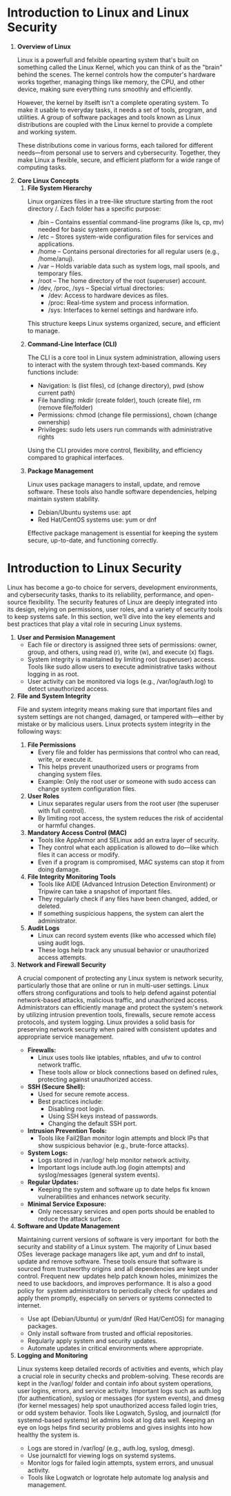 <h1>Introduction to Linux and Linux Security</h1>

<ol>
  <li>
    <strong>Overview of Linux</strong>
    <p>Linux is a powerfull and felxible opearting system that's built on something called the Linux Kernel, which you can think of as the "brain" behind the scenes. The kernel controls how the computer's hardware works together, managing things like memory, the CPU, and other device, making sure everything runs smoothly and efficiently.</p>
    <p>However, the kernel by itselft isn't a complete operating system. To make it usable to everyday tasks, it needs a set of tools, program, and utilities. A group of software packages and tools known as Linux distributions are coupled with the Linux kernel to provide a complete and working system.</p>
    <p>These distributions come in various forms, each tailored for different needs—from personal use to servers and cybersecurity. Together, they make Linux a flexible, secure, and efficient platform for a wide range of computing tasks.</p>
  </li>

  <li>
    <strong>Core Linux Concepts</strong>

<ol>
      <li>
        <strong>File System Hierarchy</strong>
        <p>Linux organizes files in a tree-like structure starting from the root directory /. Each folder has a specific purpose:</p>
        <ul>
          <li>/bin – Contains essential command-line programs (like ls, cp, mv) needed for basic system operations.</li>
          <li>/etc – Stores system-wide configuration files for services and applications.</li>
          <li>/home – Contains personal directories for all regular users (e.g., /home/anuj).</li>
          <li>/var – Holds variable data such as system logs, mail spools, and temporary files.</li>
          <li>/root – The home directory of the root (superuser) account.</li>
          <li>/dev, /proc, /sys – Special virtual directories:
            <ul>
              <li>/dev: Access to hardware devices as files.</li>
              <li>/proc: Real-time system and process information.</li>
              <li>/sys: Interfaces to kernel settings and hardware info.</li>
            </ul>
          </li>
        </ul>
        <p>This structure keeps Linux systems organized, secure, and efficient to manage.</p>
      </li>

<li>
        <strong>Command-Line Interface (CLI)</strong>
        <p>The CLI is a core tool in Linux system administration, allowing users to interact with the system through text-based commands. Key functions include:</p>
        <ul>
          <li>Navigation: ls (list files), cd (change directory), pwd (show current path)</li>
          <li>File handling: mkdir (create folder), touch (create file), rm (remove file/folder)</li>
          <li>Permissions: chmod (change file permissions), chown (change ownership)</li>
          <li>Privileges: sudo lets users run commands with administrative rights</li>
        </ul>
        <p>Using the CLI provides more control, flexibility, and efficiency compared to graphical interfaces.</p>
      </li>

<li>
        <strong>Package Management</strong>
        <p>Linux uses package managers to install, update, and remove software. These tools also handle software dependencies, helping maintain system stability.</p>
        <ul>
          <li>Debian/Ubuntu systems use: apt</li>
          <li>Red Hat/CentOS systems use: yum or dnf</li>
        </ul>
        <p>Effective package management is essential for keeping the system secure, up-to-date, and functioning correctly.</p>
      </li>
    </ol>
  </li>
</ol>

<h1>Introduction to Linux Security</h1>

<p>Linux has become a go-to choice for servers, development environments, and cybersecurity tasks, thanks to its reliability, performance, and open-source flexibility. The security features of Linux are deeply integrated into its design, relying on permissions, user roles, and a variety of security tools to keep systems safe. In this section, we’ll dive into the key elements and best practices that play a vital role in securing Linux systems.</p>

<ol>
  <li>
    <strong>User and Permision Management</strong>
    <ul>
      <li>Each file or directory is assigned three sets of permissions: owner, group, and others, using read (r), write (w), and execute (x) flags.</li>
      <li>System integrity is maintained by limiting root (superuser) access. Tools like sudo allow users to execute administrative tasks without logging in as root.</li>
      <li>User activity can be monitored via logs (e.g., /var/log/auth.log) to detect unauthorized access.</li>
    </ul>
  </li>

  <li>
    <strong>File and System Integrity</strong>
    <p>File and system integrity means making sure that important files and system settings are not changed, damaged, or tampered with—either by mistake or by malicious users. Linux protects system integrity in the following ways:</p>

<ol>
      <li>
        <strong>File Permissions</strong>
        <ul>
          <li>Every file and folder has permissions that control who can read, write, or execute it.</li>
          <li>This helps prevent unauthorized users or programs from changing system files.</li>
          <li>Example: Only the root user or someone with sudo access can change system configuration files.</li>
        </ul>
      </li>

<li>
        <strong>User Roles</strong>
        <ul>
          <li>Linux separates regular users from the root user (the superuser with full control).</li>
          <li>By limiting root access, the system reduces the risk of accidental or harmful changes.</li>
        </ul>
      </li>

<li>
        <strong>Mandatory Access Control (MAC)</strong>
        <ul>
          <li>Tools like AppArmor and SELinux add an extra layer of security.</li>
          <li>They control what each application is allowed to do—like which files it can access or modify.</li>
          <li>Even if a program is compromised, MAC systems can stop it from doing damage.</li>
        </ul>
      </li>

<li>
        <strong>File Integrity Monitoring Tools</strong>
        <ul>
          <li>Tools like AIDE (Advanced Intrusion Detection Environment) or Tripwire can take a snapshot of important files.</li>
          <li>They regularly check if any files have been changed, added, or deleted.</li>
          <li>If something suspicious happens, the system can alert the administrator.</li>
        </ul>
      </li>

<li>
        <strong>Audit Logs</strong>
        <ul>
          <li>Linux can record system events (like who accessed which file) using audit logs.</li>
          <li>These logs help track any unusual behavior or unauthorized access attempts.</li>
        </ul>
      </li>
    </ol>
  </li>

  <li>
    <strong>Network and Firewall Security</strong>
    <p>A crucial component of protecting any Linux system is network security, particularly those that are online or run in multi-user settings. Linux offers strong configurations and tools to help defend against potential network-based attacks, malicious traffic, and unauthorized access. Administrators can efficiently manage and protect the system's network by utilizing intrusion prevention tools, firewalls, secure remote access protocols, and system logging. Linux provides a solid basis for preserving network security when paired with consistent updates and appropriate service management.</p>
<ul>
      <li><strong>Firewalls:</strong>
        <ul>
          <li>Linux uses tools like iptables, nftables, and ufw to control network traffic.</li>
          <li>These tools allow or block connections based on defined rules, protecting against unauthorized access.</li>
        </ul>
      </li>

<li><strong>SSH (Secure Shell):</strong>
        <ul>
          <li>Used for secure remote access.</li>
          <li>Best practices include:
            <ul>
              <li>Disabling root login.</li>
              <li>Using SSH keys instead of passwords.</li>
              <li>Changing the default SSH port.</li>
            </ul>
          </li>
        </ul>
      </li>

<li><strong>Intrusion Prevention Tools:</strong>
        <ul>
          <li>Tools like Fail2Ban monitor login attempts and block IPs that show suspicious behavior (e.g., brute-force attacks).</li>
        </ul>
      </li>
<li><strong>System Logs:</strong>
        <ul>
          <li>Logs stored in /var/log/ help monitor network activity.</li>
          <li>Important logs include auth.log (login attempts) and syslog/messages (general system events).</li>
        </ul>
      </li>
<li><strong>Regular Updates:</strong>
        <ul>
          <li>Keeping the system and software up to date helps fix known vulnerabilities and enhances network security.</li>
        </ul>
      </li>
<li><strong>Minimal Service Exposure:</strong>
        <ul>
          <li>Only necessary services and open ports should be enabled to reduce the attack surface.</li>
        </ul>
      </li>
    </ul>
  </li>

  <li>
    <strong>Software and Update Management</strong>
    <p>Maintaining current versions of software is very important for both the security and stability of a Linux system. The majority of Linux based OSes leverage package managers like apt, yum and dnf to install, update and remove software. These tools ensure that software is sourced from trustworthy origins and all dependencies are kept under control. Frequent new updates help patch known holes, minimizes the need to use backdoors, and improves performance. It is also a good policy for system administrators to periodically check for updates and apply them promptly, especially on servers or systems connected to internet.</p>
<ul>
      <li>Use apt (Debian/Ubuntu) or yum/dnf (Red Hat/CentOS) for managing packages.</li>
      <li>Only install software from trusted and official repositories.</li>
      <li>Regularly apply system and security updates.</li>
      <li>Automate updates in critical environments where appropriate.</li>
    </ul>
  </li>

  <li>
    <strong>Logging and Monitoring</strong>
    <p>Linux systems keep detailed records of activities and events, which play a crucial role in security checks and problem-solving. These records are kept in the /var/log/ folder and contain info about system operations, user logins, errors, and service activity. Important logs such as auth.log (for authentication), syslog or messages (for system events), and dmesg (for kernel messages) help spot unauthorized access failed login tries, or odd system behavior. Tools like Logwatch, Syslog, and journalctl (for systemd-based systems) let admins look at log data well. Keeping an eye on logs helps find security problems and gives insights into how healthy the system is.</p>

<ul>
      <li>Logs are stored in /var/log/ (e.g., auth.log, syslog, dmesg).</li>
      <li>Use journalctl for viewing logs on systemd systems.</li>
      <li>Monitor logs for failed login attempts, system errors, and unusual activity.</li>
      <li>Tools like Logwatch or logrotate help automate log analysis and management.</li>
    </ul>
  </li>
</ol>

